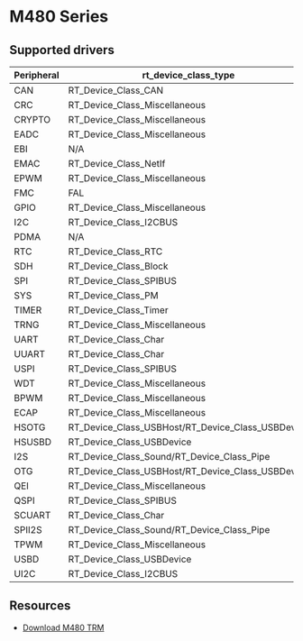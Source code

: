 # M480 Series

## Supported drivers

| Peripheral | rt_device_class_type | Status |
| ------ | ----  | :------:  |
| CAN | RT_Device_Class_CAN | ***Supported*** |
| CRC | RT_Device_Class_Miscellaneous | ***Supported*** |
| CRYPTO | RT_Device_Class_Miscellaneous | ***Supported*** |
| EADC | RT_Device_Class_Miscellaneous | ***Supported*** |
| EBI | N/A | ***Supported*** |
| EMAC | RT_Device_Class_NetIf | ***Supported*** |
| EPWM | RT_Device_Class_Miscellaneous | ***Supported*** |
| FMC | FAL | ***Supported*** |
| GPIO | RT_Device_Class_Miscellaneous | ***Supported*** |
| I2C | RT_Device_Class_I2CBUS | ***Supported*** |
| PDMA | N/A | ***Supported*** |
| RTC | RT_Device_Class_RTC | ***Supported*** |
| SDH | RT_Device_Class_Block | ***Supported*** |
| SPI | RT_Device_Class_SPIBUS | ***Supported*** |
| SYS | RT_Device_Class_PM | ***Supported*** |
| TIMER | RT_Device_Class_Timer | ***Supported*** |
| TRNG | RT_Device_Class_Miscellaneous | ***Supported*** |
| UART | RT_Device_Class_Char | ***Supported*** |
| UUART | RT_Device_Class_Char | ***Supported*** |
| USPI | RT_Device_Class_SPIBUS | ***Supported*** |
| WDT | RT_Device_Class_Miscellaneous | ***Supported*** |
| BPWM | RT_Device_Class_Miscellaneous | |
| ECAP | RT_Device_Class_Miscellaneous | |
| HSOTG | RT_Device_Class_USBHost/RT_Device_Class_USBDevice | |
| HSUSBD | RT_Device_Class_USBDevice | |
| I2S | RT_Device_Class_Sound/RT_Device_Class_Pipe |  |
| OTG | RT_Device_Class_USBHost/RT_Device_Class_USBDevice | |
| QEI | RT_Device_Class_Miscellaneous | |
| QSPI | RT_Device_Class_SPIBUS |  |
| SCUART | RT_Device_Class_Char |  |
| SPII2S | RT_Device_Class_Sound/RT_Device_Class_Pipe |  |
| TPWM | RT_Device_Class_Miscellaneous | |
| USBD | RT_Device_Class_USBDevice | |
| UI2C | RT_Device_Class_I2CBUS | |

## Resources
* [Download M480 TRM][1]

  [1]: https://www.nuvoton.com/resource-download.jsp?tp_GUID=DA05-M480